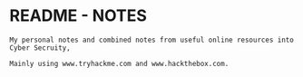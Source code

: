 README - NOTES
====================================

~~~
My personal notes and combined notes from useful online resources into Cyber Secruity, 

Mainly using www.tryhackme.com and www.hackthebox.com.
~~~
